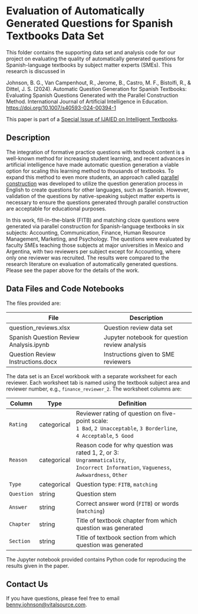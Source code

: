 # Evaluation of Automatically Generated Questions for Spanish Textbooks Data Set

This folder contains the supporting data set and analysis code for our
project on evaluating the quality of automatically generated questions
for Spanish-language textbooks by subject matter experts (SMEs). This
research is discussed in

Johnson, B. G., Van Campenhout, R., Jerome, B., Castro, M. F.,
Bistolfi, R., & Dittel, J. S. (2024). Automatic Question Generation
for Spanish Textbooks: Evaluating Spanish Questions Generated with the
Parallel Construction Method. International Journal of Artificial
Intelligence in Education. https://doi.org/10.1007/s40593-024-00394-1

This paper is part of a [Special Issue of IJAIED on Intelligent
Textbooks](https://link.springer.com/collections/jcjcecejaf).

## Description

The integration of formative practice questions with textbook content
is a well-known method for increasing student learning, and recent
advances in artificial intelligence have made automatic question
generation a viable option for scaling this learning method to
thousands of textbooks. To expand this method to even more students,
an approach called [parallel
construction](https://intextbooks.science.uu.nl/workshop2022/files/itb22_p5_short9847.pdf)
was developed to utilize the question generation process in English to
create questions for other languages, such as Spanish. However,
validation of the questions by native-speaking subject matter experts
is necessary to ensure the questions generated through parallel
construction are acceptable for educational purposes.

In this work, fill-in-the-blank (FITB) and matching cloze questions
were generated via parallel construction for Spanish-language
textbooks in six subjects: Accounting, Communication, Finance, Human
Resource Management, Marketing, and Psychology. The questions were
evaluated by faculty SMEs teaching those subjects at major
universities in Mexico and Argentina, with two reviewers per subject
except for Accounting, where only one reviewer was recruited.  The
results were compared to the research literature on evaluation of
automatically generated questions. Please see the paper above for the
details of the work.

## Data Files and Code Notebooks

The files provided are:

File | Description
-----|------------
question_reviews.xlsx | Question review data set
Spanish Question Review Analysis.ipynb | Jupyter notebook for question review analysis
Question Review Instructions.docx | Instructions given to SME reviewers

The data set is an Excel workbook with a separate worksheet for each
reviewer. Each worksheet tab is named using the textbook subject area
and reviewer number, e.g., `finance_reviewer_2`. The worksheet
columns are:

Column | Type | Definition
-------|------|-----------
`Rating` | categorical | Reviewer rating of question on five-point scale:<br>`1 Bad`, `2 Unacceptable`, `3 Borderline`, `4 Acceptable`, `5 Good`
`Reason` | categorical | Reason code for why question was rated 1, 2, or 3:<br/>`Ungrammaticality`, `Incorrect Information`, `Vagueness`, `Awkwardness`, `Other`
`Type` | categorical | Question type: `FITB`, `matching`
`Question` | string | Question stem
`Answer` | string | Correct answer word (`FITB`) or words (`matching`)
`Chapter` | string  | Title of textbook chapter from which question was generated
`Section` | string | Title of textbook section from which question was generated

The Jupyter notebook provided contains Python code for reproducing the
results given in the paper.

## Contact Us

If you have questions, please feel free to email benny.johnson@vitalsource.com.

